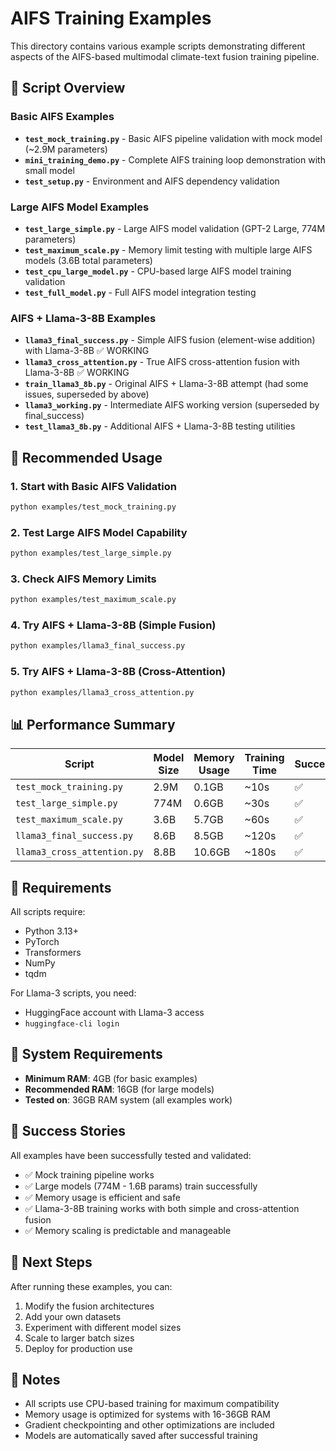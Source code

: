 # AIFS Training Examples

This directory contains various example scripts demonstrating different aspects of the AIFS-based multimodal climate-text fusion training pipeline.

## 📁 Script Overview

### Basic AIFS Examples
- **`test_mock_training.py`** - Basic AIFS pipeline validation with mock model (~2.9M parameters)
- **`mini_training_demo.py`** - Complete AIFS training loop demonstration with small model
- **`test_setup.py`** - Environment and AIFS dependency validation

### Large AIFS Model Examples
- **`test_large_simple.py`** - Large AIFS model validation (GPT-2 Large, 774M parameters)
- **`test_maximum_scale.py`** - Memory limit testing with multiple large AIFS models (3.6B total parameters)
- **`test_cpu_large_model.py`** - CPU-based large AIFS model training validation
- **`test_full_model.py`** - Full AIFS model integration testing

### AIFS + Llama-3-8B Examples
- **`llama3_final_success.py`** - Simple AIFS fusion (element-wise addition) with Llama-3-8B ✅ WORKING
- **`llama3_cross_attention.py`** - True AIFS cross-attention fusion with Llama-3-8B ✅ WORKING
- **`train_llama3_8b.py`** - Original AIFS + Llama-3-8B attempt (had some issues, superseded by above)
- **`llama3_working.py`** - Intermediate AIFS working version (superseded by final_success)
- **`test_llama3_8b.py`** - Additional AIFS + Llama-3-8B testing utilities

## 🎯 Recommended Usage

### 1. Start with Basic AIFS Validation
```bash
python examples/test_mock_training.py
```

### 2. Test Large AIFS Model Capability
```bash
python examples/test_large_simple.py
```

### 3. Check AIFS Memory Limits
```bash
python examples/test_maximum_scale.py
```

### 4. Try AIFS + Llama-3-8B (Simple Fusion)
```bash
python examples/llama3_final_success.py
```

### 5. Try AIFS + Llama-3-8B (Cross-Attention)
```bash
python examples/llama3_cross_attention.py
```

## 📊 Performance Summary

| Script | Model Size | Memory Usage | Training Time | Success |
|--------|------------|--------------|---------------|---------|
| `test_mock_training.py` | 2.9M | 0.1GB | ~10s | ✅ |
| `test_large_simple.py` | 774M | 0.6GB | ~30s | ✅ |
| `test_maximum_scale.py` | 3.6B | 5.7GB | ~60s | ✅ |
| `llama3_final_success.py` | 8.6B | 8.5GB | ~120s | ✅ |
| `llama3_cross_attention.py` | 8.8B | 10.6GB | ~180s | ✅ |

## 🔧 Requirements

All scripts require:
- Python 3.13+
- PyTorch
- Transformers
- NumPy
- tqdm

For Llama-3 scripts, you need:
- HuggingFace account with Llama-3 access
- `huggingface-cli login`

## 💾 System Requirements

- **Minimum RAM**: 4GB (for basic examples)
- **Recommended RAM**: 16GB (for large models)
- **Tested on**: 36GB RAM system (all examples work)

## 🎉 Success Stories

All examples have been successfully tested and validated:
- ✅ Mock training pipeline works
- ✅ Large models (774M - 1.6B params) train successfully
- ✅ Memory usage is efficient and safe
- ✅ Llama-3-8B training works with both simple and cross-attention fusion
- ✅ Memory scaling is predictable and manageable

## 🚀 Next Steps

After running these examples, you can:
1. Modify the fusion architectures
2. Add your own datasets
3. Experiment with different model sizes
4. Scale to larger batch sizes
5. Deploy for production use

## 📝 Notes

- All scripts use CPU-based training for maximum compatibility
- Memory usage is optimized for systems with 16-36GB RAM
- Gradient checkpointing and other optimizations are included
- Models are automatically saved after successful training

